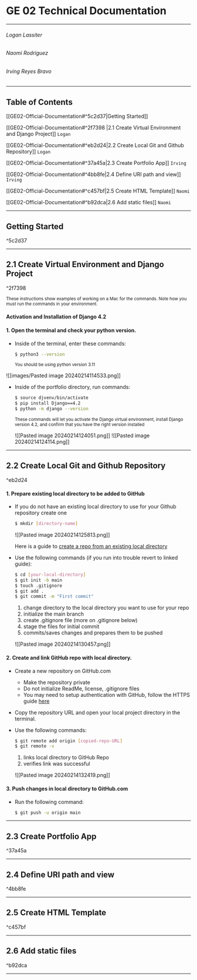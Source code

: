 # GE 02 Technical Documentation
***
###### Logan Lassiter
###### Naomi Rodriguez
###### Irving Reyes Bravo

***
## Table of Contents

[[GE02-Official-Documentation#^5c2d37|Getting Started]]

[[GE02-Official-Documentation#^2f7398 |2.1 Create Virtual Environment and Django Project]] `Logan`

[[GE02-Official-Documentation#^eb2d24|2.2 Create Local Git and Github Repository]] `Logan`

[[GE02-Official-Documentation#^37a45a|2.3 Create Portfolio App]] `Irving`

[[GE02-Official-Documentation#^4bb8fe|2.4 Define URI path and view]] `Irving`

[[GE02-Official-Documentation#^c457bf|2.5 Create HTML Template]] `Naomi`

[[GE02-Official-Documentation#^b92dca|2.6 Add static files]] `Naomi`

***

## Getting Started

^5c2d37

***
## 2.1 Create Virtual Environment and Django Project

^2f7398

<sup>These instructions show examples of working on a Mac for the commands. Note how you must run the commands in your environment.</sup>

#### Activation and Installation of Django 4.2

#### 1. Open the terminal and check your python version.

* Inside of the terminal, enter these commands:

	```bash
	$ python3 --version
	```

	<sup>You should be using python version 3.11</sup>

![[images/Pasted image 20240214114533.png]]

* Inside of the portfolio directory, run commands:
	```bash
	$ source djvenv/bin/activate
	$ pip install Django==4.2
	$ python -m django --version
	```
	<sup>These commands will let you activate the Django virtual environment, install Django version 4.2, and confirm that you have the right version installed</sup>
	
	![[Pasted image 20240214124051.png]]
	![[Pasted image 20240214124114.png]]
***
## 2.2 Create Local Git and Github Repository

^eb2d24
#### 1. Prepare existing local directory to be added to GitHub

* If you do not have an existing local directory to use for your Github repository create one
	```bash
	$ mkdir [directory-name]
	```
	![[Pasted image 20240214125813.png]]
	
	Here is a guide to [create a repo from an existing local directory](https://docs.github.com/en/migrations/importing-source-code/using-the-command-line-to-import-source-code/adding-locally-hosted-code-to-github)
* Use the following commands (if you run into trouble revert to linked guide):
	```bash
	$ cd [your-local-directory]
	$ git init -b main
	$ touch .gitignore
	$ git add .
	$ git commit -m "First commit"
	```
	1. change directory to the local directory you want to use for your repo
	2. initialize the main branch
	3. create .gitignore file (more on .gitignore below)
	4. stage the files for initial commit
	5. commits/saves changes and prepares them to be pushed
	   
	![[Pasted image 20240214130457.png]]
#### 2. Create and link GitHub repo with local directory.
* Create a new repository on GitHub.com
	*  Make the repository private
	*  Do not initialize ReadMe, license, .gitignore files
	* You may need to setup authentication with GitHub, follow the HTTPS guide [here](https://docs.github.com/en/authentication/keeping-your-account-and-data-secure/about-authentication-to-github#https)
* Copy the repository URL and open your local project directory in the terminal.
* Use the following commands:
	```bash
	$ git remote add origin [copied-repo-URL]
	$ git remote -v
	```
	1. links local directory to GitHub Repo
	2. verifies link was successful
	
	![[Pasted image 20240214132419.png]]

#### 3. Push changes in local directory to GitHub.com
* Run the following command:
	```bash
	$ git push -u origin main
	```
***
## 2.3 Create Portfolio App

^37a45a

***
## 2.4 Define URI path and view

^4bb8fe

***
## 2.5 Create HTML Template

^c457bf

***
## 2.6 Add static files

^b92dca

***
